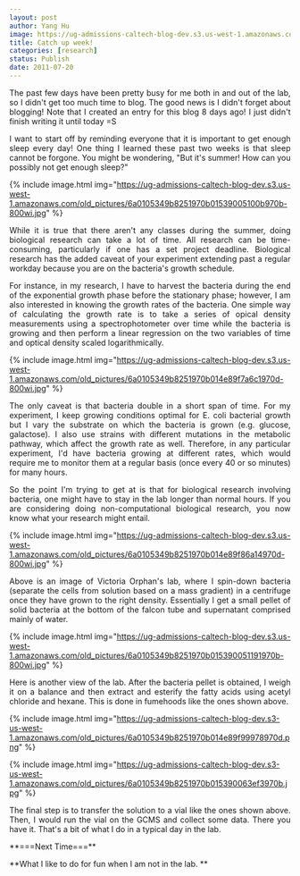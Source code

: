```yaml
---
layout: post
author: Yang Hu
image: https://ug-admissions-caltech-blog-dev.s3.us-west-1.amazonaws.com/old_pictures/6a0105349b8251970b015390042570970b-800wi.jpg
title: Catch up week!
categories: [research]
status: Publish
date: 2011-07-20
---
```



<p style="text-align: justify;">The past few days have been pretty busy for me both in and out of the lab, so I didn't get too much time to blog. The good news is I didn't forget about blogging! Note that I created an entry for this blog 8 days ago! I just didn't finish writing it until today =S

<p style="text-align: justify;">I want to start off by reminding everyone that it is important to get enough sleep every day! One thing I learned these past two weeks is that sleep cannot be forgone. You might be wondering, "But it's summer! How can you possibly not get enough sleep?"

{% include image.html img="https://ug-admissions-caltech-blog-dev.s3.us-west-1.amazonaws.com/old_pictures/6a0105349b8251970b01539005100b970b-800wi.jpg" %}
<p style="text-align: justify;">While it is true that there aren't any classes during the summer, doing biological research can take a lot of time. All research can be time-consuming, particularly if one has a set project deadline. Biological research has the added caveat of your experiment extending past a regular workday because you are on the bacteria's growth schedule.

<p style="text-align: justify;">For instance, in my research, I have to harvest the bacteria during the end of the exponential growth phase before the stationary phase; however, I am also interested in knowing the growth rates of the bacteria. One simple way of calculating the growth rate is to take a series of opical density measurements using a spectrophotometer over time while the bacteria is growing and then perform a linear regression on the two variables of time and optical density scaled logarithmically.


{% include image.html img="https://ug-admissions-caltech-blog-dev.s3.us-west-1.amazonaws.com/old_pictures/6a0105349b8251970b014e89f7a6c1970d-800wi.jpg" %}
<p style="text-align: justify;">The only caveat is that bacteria double in a short span of time. For my experiment, I keep growing conditions optimal for E. coli bacterial growth but I vary the substrate on which the bacteria is grown (e.g. glucose, galactose). I also use strains with different mutations in the metabolic pathway, which affect the growth rate as well. Therefore, in any particular experiment, I'd have bacteria growing at different rates, which would require me to monitor them at a regular basis (once every 40 or so minutes) for many hours.

<p style="text-align: justify;">So the point I'm trying to get at is that for biological research involving bacteria, one might have to stay in the lab longer than normal hours. If you are considering doing non-computational biological research, you now know what your research might entail.


{% include image.html img="https://ug-admissions-caltech-blog-dev.s3.us-west-1.amazonaws.com/old_pictures/6a0105349b8251970b014e89f86a14970d-800wi.jpg" %}
<p style="text-align: justify;">Above is an image of Victoria Orphan's lab, where I spin-down bacteria (separate the cells from solution based on a mass gradient) in a centrifuge once they have grown to the right density. Essentially I get a small pellet of solid bacteria at the bottom of the falcon tube and supernatant comprised mainly of water.


{% include image.html img="https://ug-admissions-caltech-blog-dev.s3.us-west-1.amazonaws.com/old_pictures/6a0105349b8251970b015390051191970b-800wi.jpg" %}
<p style="text-align: justify;">Here is another view of the lab. After the bacteria pellet is obtained, I weigh it on a balance and then extract and esterify the fatty acids using acetyl chloride and hexane. This is done in fumehoods like the ones shown above.


{% include image.html img="https://ug-admissions-caltech-blog-dev.s3-us-west-1.amazonaws.com/old_pictures/6a0105349b8251970b014e89f99978970d.png" %}


{% include image.html img="https://ug-admissions-caltech-blog-dev.s3-us-west-1.amazonaws.com/old_pictures/6a0105349b8251970b015390063ef3970b.jpg" %}
<p style="text-align: justify;">The final step is to transfer the solution to a vial like the ones shown above. Then, I would run the vial on the GCMS and collect some data. There you have it. That's a bit of what I do in a typical day in the lab.

<p style="text-align: justify;">**===Next Time===**

<p style="text-align: justify;">**What I like to do for fun when I am not in the lab. **

